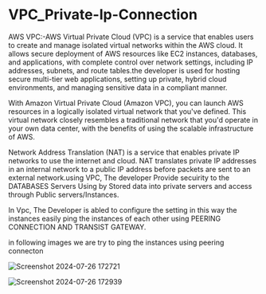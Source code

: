 # VPC_Private-Ip-Connection
AWS VPC:-AWS Virtual Private Cloud (VPC) is a service that enables users to create and manage isolated virtual networks within the AWS cloud. It allows secure deployment of AWS resources 
like EC2 instances, databases, and applications, with complete control over network settings, including IP addresses, subnets, and route tables.the developer is used for hosting secure 
multi-tier web applications, setting up private, hybrid cloud environments, and managing sensitive data in a compliant manner.

With Amazon Virtual Private Cloud (Amazon VPC), you can launch AWS resources in a logically isolated virtual network that you've defined. This virtual network closely resembles a traditional
network that you'd operate in your own data center, with the benefits of using the scalable infrastructure of AWS.

Network Address Translation (NAT) is a service that enables private IP networks to use the internet and cloud. NAT translates private IP addresses in an internal network to a public IP
address before packets are sent to an external network.using VPC, The developer Provide secuirity to the DATABASES Servers Using by Stored data into private servers and access through 
Public servers/Instances.

In Vpc, The Developer is abled to configure the setting in this way the instances easily ping the instances of each other using PEERING CONNECTION AND TRANSIST GATEWAY.

in following images we are try to ping the instances using peering connecton

![Screenshot 2024-07-26 172721](https://github.com/user-attachments/assets/7c138caa-bd8b-41c1-968a-c4e2a112e6d8)

![Screenshot 2024-07-26 172939](https://github.com/user-attachments/assets/450a543c-45c6-4b23-b7e7-fd6c627dda93)




